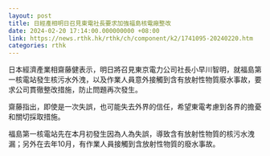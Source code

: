 ```yaml
---
layout: post
title: 日經產相明日召見東電社長要求加強福島核電廠整改
date: 2024-02-20 17:14:00.000000000 +08:00
link: https://news.rthk.hk/rthk/ch/component/k2/1741095-20240220.htm
categories: rthk
---
```


日本經濟產業相齋藤健表示，明日將召見東京電力公司社長小早川智明，就福島第一核電站發生核污水外洩，以及作業人員意外接觸到含有放射性物質廢水事故，要求公司貫徹整改措施，防止問題再次發生。

齋藤指出，即使是一次失誤，也可能失去外界的信任，希望東電考慮到各界的擔憂和關切採取措施。

福島第一核電站先在本月初發生因為人為失誤，導致含有放射性物質的核污水洩漏；另外在去年10月，有作業人員接觸到含放射性物質的廢水事故。
